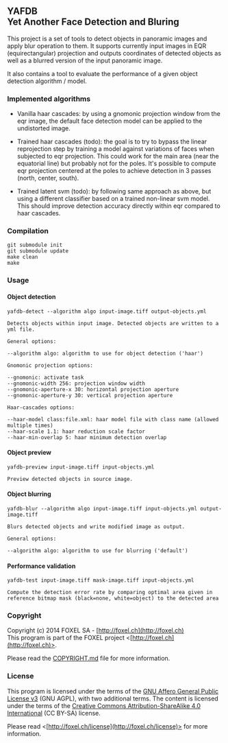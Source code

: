 
## YAFDB<br />Yet Another Face Detection and Bluring

This project is a set of tools to detect objects in panoramic images and apply blur operation to them. It supports
currently input images in EQR (equirectangular) projection and outputs coordinates of detected objects as well as
a blurred version of the input panoramic image.

It also contains a tool to evaluate the performance of a given object detection algorithm / model.

### Implemented algorithms

* Vanilla haar cascades: by using a gnomonic projection window from the eqr image, the default face detection
model can be applied to the undistorted image.

* Trained haar cascades (todo): the goal is to try to bypass the linear reprojection step by training a model
against variations of faces when subjected to eqr projection. This could work for the main area (near the
equatorial line) but probably not for the poles. It's possible to compute eqr projection centered at the
poles to achieve detection in 3 passes (north, center, south).

* Trained latent svm (todo): by following same approach as above, but using a different classifier based on a
trained non-linear svm model. This should improve detection accuracy directly within eqr compared to haar
cascades.


### Compilation

    git submodule init
    git submodule update
    make clean
    make


### Usage

#### Object detection

    yafdb-detect --algorithm algo input-image.tiff output-objects.yml

    Detects objects within input image. Detected objects are written to a yml file.

    General options:

    --algorithm algo: algorithm to use for object detection ('haar')

    Gnomonic projection options:

    --gnomonic: activate task
    --gnomonic-width 256: projection window width
    --gnomonic-aperture-x 30: horizontal projection aperture
    --gnomonic-aperture-y 30: vertical projection aperture

    Haar-cascades options:

    --haar-model class:file.xml: haar model file with class name (allowed multiple times)
    --haar-scale 1.1: haar reduction scale factor
    --haar-min-overlap 5: haar minimum detection overlap


#### Object preview

    yafdb-preview input-image.tiff input-objects.yml

    Preview detected objects in source image.


#### Object blurring

    yafdb-blur --algorithm algo input-image.tiff input-objects.yml output-image.tiff

    Blurs detected objects and write modified image as output.

    General options:

    --algorithm algo: algorithm to use for blurring ('default')


#### Performance validation

    yafdb-test input-image.tiff mask-image.tiff input-objects.yml

    Compute the detection error rate by comparing optimal area given in
    reference bitmap mask (black=none, white=object) to the detected area

### Copyright

Copyright (c) 2014 FOXEL SA - [http://foxel.ch](http://foxel.ch)<br />
This program is part of the FOXEL project <[http://foxel.ch](http://foxel.ch)>.

Please read the [COPYRIGHT.md](COPYRIGHT.md) file for more information.

### License

This program is licensed under the terms of the
[GNU Affero General Public License v3](http://www.gnu.org/licenses/agpl.html)
(GNU AGPL), with two additional terms. The content is licensed under the terms
of the
[Creative Commons Attribution-ShareAlike 4.0 International](http://creativecommons.org/licenses/by-sa/4.0/)
(CC BY-SA) license.

Please read <[http://foxel.ch/license](http://foxel.ch/license)> for more
information.
